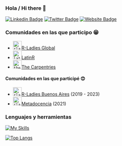 ### Hola / Hi there 👋

[![Linkedin Badge](https://img.shields.io/badge/LinkedIn-0077B5?style=for-the-badge&logo=linkedin&logoColor=white)](https://www.linkedin.com/in/andreasociologa/)
[![Twitter Badge](https://img.shields.io/badge/Twitter-1DA1F2?style=for-the-badge&logo=twitter&logoColor=white)](https://twitter.com/me_andre)
[![Website Badge](https://img.shields.io/badge/Netlify-00C7B7?style=for-the-badge&logo=netlify&logoColor=white)](https://soyandrea.netlify.app/)


### Comunidades en las que participo :grin:
- <code><img height="27" src="https://avatars.githubusercontent.com/u/21295846?s=200&v=4" alt="rladies global logo"></code>[R-Ladies Global](https://github.com/rladies)
- <code><img height="27" src="https://avatars.githubusercontent.com/u/42558048?s=200&v=4" alt="latinR logo"></code>[LatinR](https://github.com/LatinR)
- <code><img height="27" src="https://avatars.githubusercontent.com/u/19267758?s=200&v=4" alt="the carpentries logo"></code>[The Carpentries](https://github.com/carpentries)


#### Comunidades en las que participé :blush:
- <code><img height="27" src="https://avatars.githubusercontent.com/u/38664570?s=200&v=4" alt="rladies buenos aires logo"></code>[R-Ladies Buenos Aires](https://github.com/RLadies-BA) (2019 - 2023)
- <code><img height="27" src="https://avatars.githubusercontent.com/u/62350217?s=200&v=4" alt="rladies buenos aires logo"></code>[Metadocencia](https://github.com/MetaDocencia) (2021)


### Lenguajes y herramientas
[![My Skills](https://skillicons.dev/icons?i=r,git,github,netlify,html,wordpress,ai&theme=light)](https://skillicons.dev)

[![Top Langs](https://github-readme-stats.vercel.app/api/top-langs/?username=SoyAndrea&layout=compact)](https://github.com/SoyAndrea)


